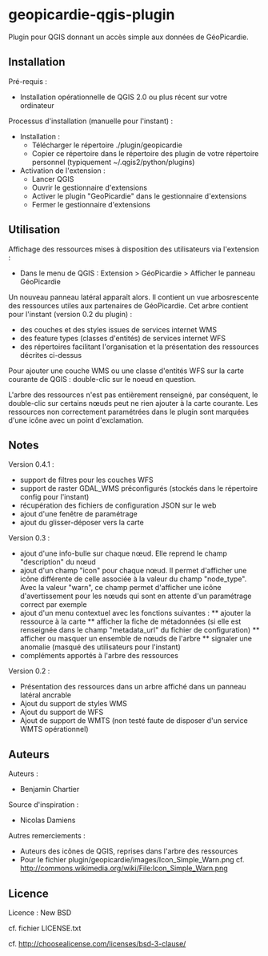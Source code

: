 geopicardie-qgis-plugin
=======================

Plugin pour QGIS donnant un accès simple aux données de GéoPicardie.


Installation
------------

Pré-requis :
* Installation opérationnelle de QGIS 2.0 ou plus récent sur votre ordinateur

Processus d'installation (manuelle pour l'instant) :
* Installation :
  * Télécharger le répertoire ./plugin/geopicardie
  * Copier ce répertoire dans le répertoire des plugin de votre répertoire personnel (typiquement ~/.qgis2/python/plugins)
* Activation de l'extension :
  * Lancer QGIS
  * Ouvrir le gestionnaire d'extensions
  * Activer le plugin "GeoPicardie" dans le gestionnaire d'extensions
  * Fermer le gestionnaire d'extensions


Utilisation
-----------

Affichage des ressources mises à disposition des utilisateurs via l'extension :
* Dans le menu de QGIS : Extension > GéoPicardie > Afficher le panneau GéoPicardie

Un nouveau panneau latéral apparaît alors. Il contient un vue arbosrescente des ressources utiles aux partenaires de GéoPicardie.
Cet arbre contient pour l'instant (version 0.2 du plugin) :
* des couches et des styles issues de services internet WMS
* des feature types (classes d'entités) de services internet WFS
* des répertoires facilitant l'organisation et la présentation des ressources décrites ci-dessus

Pour ajouter une couche WMS ou une classe d'entités WFS sur la carte courante de QGIS : double-clic sur le noeud en question.

L'arbre des ressources n'est pas entièrement renseigné, par conséquent, le double-clic sur certains nœuds peut ne rien ajouter à la carte courante. Les ressources non correctement paramétrées dans le plugin sont marquées d'une icône avec un point d'exclamation.



Notes
-----

Version 0.4.1 :
* support de filtres pour les couches WFS
* support de raster GDAL_WMS préconfigurés (stockés dans le répertoire config pour l'instant)
* récupération des fichiers de configuration JSON sur le web
* ajout d'une fenêtre de paramétrage
* ajout du glisser-déposer vers la carte

Version 0.3 :
* ajout d'une info-bulle sur chaque nœud. Elle reprend le champ "description" du nœud
* ajout d'un champ "icon" pour chaque nœud. Il permet d'afficher une icône différente de celle associée à la valeur du champ "node_type". Avec la valeur "warn", ce champ permet d'afficher une icône d'avertissement pour les nœuds qui sont en attente d'un paramétrage correct par exemple
* ajout d'un menu contextuel avec les fonctions suivantes :
** ajouter la ressource à la carte
** afficher la fiche de métadonnées (si elle est renseignée dans le champ "metadata_url" du fichier de configuration)
** afficher ou masquer un ensemble de nœuds de l'arbre
** signaler une anomalie (masqué des utilisateurs pour l'instant)
* compléments apportés à l'arbre des ressources

Version 0.2 :
* Présentation des ressources dans un arbre affiché dans un panneau latéral ancrable
* Ajout du support de styles WMS
* Ajout du support de WFS
* Ajout de support de WMTS (non testé faute de disposer d'un service WMTS opérationnel)



Auteurs
-------

Auteurs :
* Benjamin Chartier

Source d'inspiration :
* Nicolas Damiens

Autres remerciements :
* Auteurs des icônes de QGIS, reprises dans l'arbre des ressources
* Pour le fichier plugin/geopicardie/images/Icon_Simple_Warn.png cf. http://commons.wikimedia.org/wiki/File:Icon_Simple_Warn.png


Licence
-------

Licence : New BSD

cf. fichier LICENSE.txt

cf. http://choosealicense.com/licenses/bsd-3-clause/
